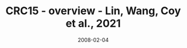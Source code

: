 ---
title: CRC15 - overview - Lin, Wang, Coy et al., 2021
image: https://labsyspharm.github.io/HTA-CRCATLAS-1/images/thumbnail-crc15-overview.jpg
date: '2008-02-04'
minerva_link: https://labsyspharm.github.io/HTA-CRCATLAS-1/minerva/crc15-overview.html
info_link: null
show_page_link: false
---